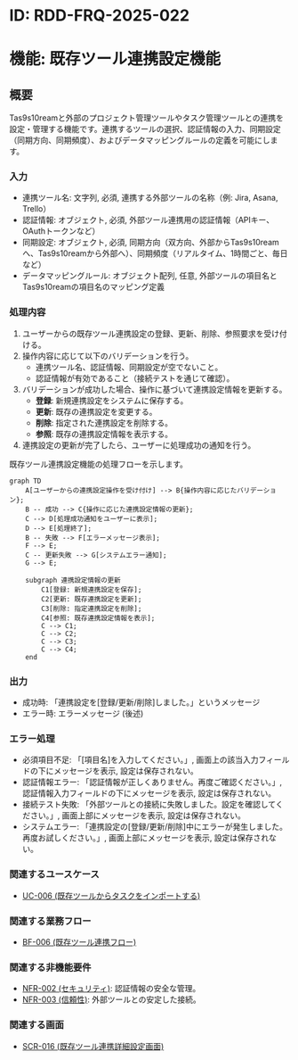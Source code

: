 # ID: RDD-FRQ-2025-022

# 機能: 既存ツール連携設定機能

## 概要

Tas9s10reamと外部のプロジェクト管理ツールやタスク管理ツールとの連携を設定・管理する機能です。連携するツールの選択、認証情報の入力、同期設定（同期方向、同期頻度）、およびデータマッピングルールの定義を可能にします。

### 入力

- 連携ツール名: 文字列, 必須, 連携する外部ツールの名称（例: Jira, Asana,
  Trello）
- 認証情報: オブジェクト, 必須, 外部ツール連携用の認証情報（APIキー、OAuthトークンなど）
- 同期設定: オブジェクト, 必須, 同期方向（双方向、外部からTas9s10reamへ、Tas9s10reamから外部へ）、同期頻度（リアルタイム、1時間ごと、毎日など）
- データマッピングルール: オブジェクト配列, 任意, 外部ツールの項目名とTas9s10reamの項目名のマッピング定義

### 処理内容

1. ユーザーからの既存ツール連携設定の登録、更新、削除、参照要求を受け付ける。
1. 操作内容に応じて以下のバリデーションを行う。
   - 連携ツール名、認証情報、同期設定が空でないこと。
   - 認証情報が有効であること（接続テストを通じて確認）。
1. バリデーションが成功した場合、操作に基づいて連携設定情報を更新する。
   - **登録**: 新規連携設定をシステムに保存する。
   - **更新**: 既存の連携設定を変更する。
   - **削除**: 指定された連携設定を削除する。
   - **参照**: 既存の連携設定情報を表示する。
1. 連携設定の更新が完了したら、ユーザーに処理成功の通知を行う。

既存ツール連携設定機能の処理フローを示します。

```mermaid
graph TD
    A[ユーザーからの連携設定操作を受け付け] --> B{操作内容に応じたバリデーション};
    B -- 成功 --> C{操作に応じた連携設定情報の更新};
    C --> D[処理成功通知をユーザーに表示];
    D --> E[処理終了];
    B -- 失敗 --> F[エラーメッセージ表示];
    F --> E;
    C -- 更新失敗 --> G[システムエラー通知];
    G --> E;

    subgraph 連携設定情報の更新
        C1[登録: 新規連携設定を保存];
        C2[更新: 既存連携設定を更新];
        C3[削除: 指定連携設定を削除];
        C4[参照: 既存連携設定情報を表示];
        C --> C1;
        C --> C2;
        C --> C3;
        C --> C4;
    end
```

### 出力

- 成功時: 「連携設定を[登録/更新/削除]しました。」というメッセージ
- エラー時: エラーメッセージ (後述)

### エラー処理

- 必須項目不足: 「[項目名]を入力してください。」, 画面上の該当入力フィールドの下にメッセージを表示, 設定は保存されない。
- 認証情報エラー: 「認証情報が正しくありません。再度ご確認ください。」, 認証情報入力フィールドの下にメッセージを表示, 設定は保存されない。
- 接続テスト失敗: 「外部ツールとの接続に失敗しました。設定を確認してください。」, 画面上部にメッセージを表示, 設定は保存されない。
- システムエラー: 「連携設定の[登録/更新/削除]中にエラーが発生しました。再度お試しください。」, 画面上部にメッセージを表示, 設定は保存されない。

### 関連するユースケース

- [UC-006 (既存ツールからタスクをインポートする)](../use-cases/uc-006-import-tasks-from-existing-tool.md)

### 関連する業務フロー

- [BF-006 (既存ツール連携フロー)](../business-flows/bf-006-existing-tool-integration-flow.md)

### 関連する非機能要件

- [NFR-002 (セキュリティ)](../non-functional-requirements/nfr-002-security.md): 認証情報の安全な管理。
- [NFR-003 (信頼性)](../non-functional-requirements/nfr-003-reliability.md): 外部ツールとの安定した接続。

### 関連する画面

- [SCR-016 (既存ツール連携詳細設定画面)](../screens/scr-016-external-tool-integration-settings-screen.md)
